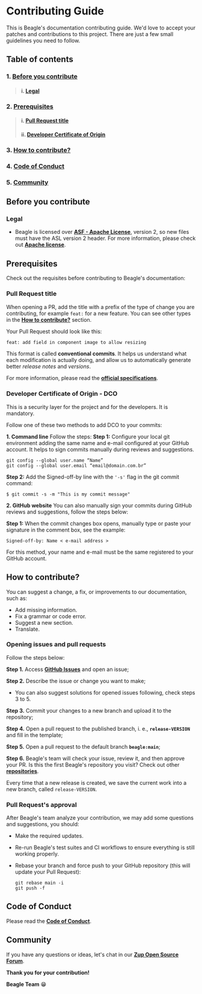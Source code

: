 # **Contributing Guide**
This is Beagle's documentation contributing guide. We'd love to accept your patches and contributions to this project. There are just a few small guidelines you need to follow.

## **Table of contents**
### 1. [**Before you contribute**](#Before-you-contribute)
> #### i. [**Legal**](#Legal)
### 2. [**Prerequisites**](#Prerequisites)
>#### i. [**Pull Request title**](#Pull-Request-title)
> #### ii. [**Developer Certificate of Origin**](#Developer-Certificate-of-Origin)
### 3. [**How to contribute?**](#How-to-contribute?)
### 4. [**Code of Conduct**](#Code-of-Conduct)
### 5. [**Community**](#Community)


## **Before you contribute**


### **Legal**
- Beagle is licensed over [**ASF - Apache License**](https://github.com/ZupIT/charlescd/blob/main/LICENSE), version 2, so new files must have the ASL version 2 header. For more information, please check out [**Apache license**]( https://www.apache.org/licenses/LICENSE-2.0).

## **Prerequisites**
Check out the requisites before contributing to Beagle's documentation:

### **Pull Request title**
When opening a PR, add the title with a prefix of the type of change you are contributing, for example `feat:` for a new feature. You can see other types in the [**How to contribute?**](#how-to-contribute?) section.

Your Pull Request should look like this:

```txt
feat: add field in component image to allow resizing
```
This format is called **conventional commits**. It helps us understand what each modification is actually doing, and allow us to automatically generate better *release notes* and *versions*.

For more information, please read the [**official specifications**](https://www.conventionalcommits.org/).

### **Developer Certificate of Origin - DCO**

This is a security layer for the project and for the developers. It is mandatory.
 
 Follow one of these two methods to add DCO to your commits:
 
**1. Command line**
 Follow the steps: 
 **Step 1:** Configure your local git environment adding the same name and e-mail configured at your GitHub account. It helps to sign commits manually during reviews and suggestions.

 ```
git config --global user.name “Name”
git config --global user.email “email@domain.com.br”
```
**Step 2:** Add the Signed-off-by line with the `'-s'` flag in the git commit command:

```
$ git commit -s -m "This is my commit message"
```

**2. GitHub website**
You can also manually sign your commits during GitHub reviews and suggestions, follow the steps below: 

**Step 1:** When the commit changes box opens, manually type or paste your signature in the comment box, see the example:

```
Signed-off-by: Name < e-mail address >
```

For this method, your name and e-mail must be the same registered to your GitHub account.

## **How to contribute?** 

You can suggest a change, a fix, or improvements to our documentation, such as: 
- Add missing information.
- Fix a grammar or code error.
- Suggest a new section.
- Translate. 

### **Opening issues and pull requests**
Follow the steps below: 

**Step 1.** Access [**GitHub Issues**](https://github.com/ZupIT/beagle-docs/issues) and open an issue;

**Step 2.** Describe the issue or change you want to make; 

- You can also suggest solutions for opened issues following, check steps 3 to 5.

**Step 3.** Commit your changes to a new branch and upload it to the repository;

**Step 4.** Open a pull request to the published branch, i. e., **`release-VERSION`** and fill in the template; 

**Step 5.** Open a pull request to the default branch **`beagle:main`**;

**Step 6.** Beagle's team will check your issue, review it, and then approve your PR. 
Is this the first Beagle's repository you visit? Check out other [**repositories**](https://github.com/ZupIT/beagle).

Every time that a new release is created, we save the current work into a new branch, called `release-VERSION`.

### **Pull Request's approval**
After Beagle's team analyze your contribution, we may add some questions and suggestions, you should:

- Make the required updates.
- Re-run Beagle's test suites and CI workflows to ensure everything is still working properly.
- Rebase your branch and force push to your GitHub repository (this will update your Pull Request):

  ```shell
  git rebase main -i
  git push -f
  ```

## **Code of Conduct**
Please read the [**Code of Conduct**](https://github.com/ZupIT/beagle/blob/main/CODE_OF_CONDUCT.md).

## **Community**
If you have any questions or ideas, let's chat in our [**Zup Open Source Forum**](https://forum.zup.com.br).


**Thank you for your contribution!**

**Beagle Team** 😁

